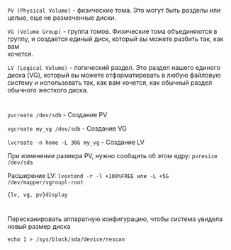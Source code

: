 ```PV (Physical Volume)``` - физические тома. Это могут быть разделы или  
                             целые, еще не размеченные диски.  
                             
```VG (Volume Group)``` - группа томов. Физические тома объединяются в  
                          группу, и создается единый диск, который вы можете разбить так, как вам  
                          хочется.   
                          
```LV (Logical Volume)``` - логический раздел. Это раздел нашего единого  
                            диска (VG), который вы можете отформатировать в любую файловую  
                            систему и использовать так, как вам хочется, как обычный раздел обычного жесткого диска.    
#

```pvcreate /dev/sdb``` - Создание PV

```vgcreate my_vg /dev/sdb``` - Создание VG

```lvcreate -n home -L 30G my_vg``` - Создание LV

При изменении размера PV, нужно сообщить об этом ядру: ```pvresize /dev/sda```  

Расширение LV: ```lvextend -r -l +100%FREE или -L +5G /dev/mapper/vgroupl-root```

```{lv, vg, pv}display```

#

Пересканировать аппаратную конфигурацию, чтобы система увидела новый размер диска

```echo 1 > /sys/block/sda/device/rescan```
